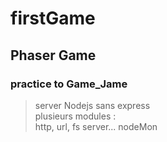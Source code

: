 # firstGame
## Phaser Game
### practice to Game_Jame  

> server Nodejs sans express  
> plusieurs modules :  
> http, url, fs
> server... nodeMon

